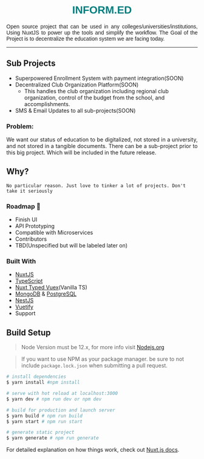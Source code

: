 <div style="text-align:center;font-family:Helvetica" align="center">
<h1 style="color:teal">INFORM.ED
</h1>
<p style="text-align:justify">
Open source project that can be used in any colleges/universities/institutions, Using NuxtJS to power up the tools
and simplify the workflow. The Goal of the Project is to decentralize the education system we are facing today.</p>
</div>
<hr>

## Sub Projects

- Superpowered Enrollment System with payment integration(SOON)
- Decentralized Club Organization Platform(SOON)
  - This handles the club organization including regional club organization, control of the budget from the school, and accomplishments.
- SMS & Email Updates to all sub-projects(SOON)

### Problem:

<p style="text-align:justify" align="justify">
We want our status of education to be digitalized, not stored in a university, and not stored in a tangible documents. There can be a sub-project prior to this big project. Which will be included in the future release.</p>

## Why?

    No particular reason. Just love to tinker a lot of projects. Don't take it seriously

### Roadmap 🏁

- Finish UI
- API Prototyping
- Compatible with Microservices
- Contributors
- TBD(Unspecified but will be labeled later on)

### Built With

- [NuxtJS](https://nuxtjs.org)
- [TypeScript](https://typescript.org)
- [Nuxt Typed Vuex](https://github.com/danielroe/nuxt-typed-vuex)(Vanilla TS)
- [MongoDB](https://mongodb.com) & [PostgreSQL](https://postgresql.org)
- [NestJS](https://nestjs.com)
- [Vuetify](https://vuetifyjs.com)
- Support

## Build Setup

> Node Version must be 12.x,
> for more info visit [Nodejs.org](https://nodejs.org)

> If you want to use NPM as your package manager. be sure to not include `package.lock.json` when submitting a pull request.

```bash
# install dependencies
$ yarn install #npm install

# serve with hot reload at localhost:3000
$ yarn dev # npm run dev or npm dev

# build for production and launch server
$ yarn build # npm run build
$ yarn start # npm run start

# generate static project
$ yarn generate # npm run generate
```

For detailed explanation on how things work, check out [Nuxt.js docs](https://nuxtjs.org).

